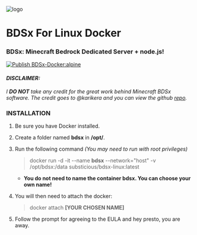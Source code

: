 
![logo](https://github.com/substicious/bdsx-linux-docker/blob/BDSx-1.3.35/BDSX-Linux.png)

# BDSx For Linux Docker
### BDSx: Minecraft Bedrock Dedicated Server + node.js!

[![Publish BDSx-Docker:alpine](https://github.com/substicious/BDSx-Docker/actions/workflows/BDSx-Docker.alpine.yml/badge.svg?branch=alpine&event=status)](https://github.com/substicious/BDSx-Docker/actions/workflows/BDSx-Docker.alpine.yml)

#### *DISCLAIMER:*
*I **DO NOT** take any credit for the great work behind Minecraft BDSx software. The credit goes to @karikera and you can view the github [repo](https://github.com/karikera/bdsx).*

### INSTALLATION

   1. Be sure you have Docker installed.
   2. Create a folder named **bdsx** in **/opt/**.
   3. Run the following command *(You may need to run with root privileges)*
        > docker run -d -it --name **bdsx** --network="host" -v /opt/bdsx:/data substicious/bdsx-linux:latest
        
        * **You do not need to name the container bdsx. You can choose your own name!**
   4. You will then need to attach the docker:
        > docker attach **[YOUR CHOSEN NAME]**
   5. Follow the prompt for agreeing to the EULA and hey presto, you are away.
  
